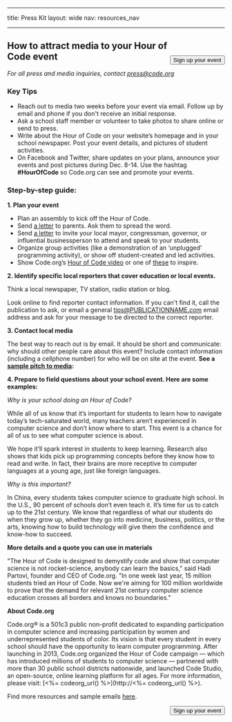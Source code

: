 * * *

title: Press Kit layout: wide nav: resources_nav

* * *

[<button style="float: right; margin-top: 50px">Sign up your event</button>](/#join)

## How to attract media to your Hour of Code event

*For all press and media inquiries, contact <press@code.org>*

### Key Tips

  * Reach out to media two weeks before your event via email. Follow up by email and phone if you don't receive an initial response.
  * Ask a school staff member or volunteer to take photos to share online or send to press.
  * Write about the Hour of Code on your website’s homepage and in your school newspaper. Post your event details, and pictures of student activities.
  * On Facebook and Twitter, share updates on your plans, announce your events and post pictures during Dec. 8-14. Use the hashtag **#HourOfCode** so Code.org can see and promote your events.

### Step-by-step guide:

**1. Plan your event**

  * Plan an assembly to kick off the Hour of Code.
  * Send [a letter](<%= hoc_uri('/resources/#sample-emails') %>) to parents. Ask them to spread the word.
  * Send [a letter](<%= hoc_uri('/resources/#sample-emails') %>) to invite your local mayor, congressman, governor, or influential businessperson to attend and speak to your students.
  * Organize group activities (like a demonstration of an ‘unplugged’ programming activity), or show off student-created and led activities.
  * Show Code.org’s [Hour of Code video](<%= hoc_uri('/') %>) or one of [these](<%= hoc_uri('/resources#videos') %>) to inspire.

**2. Identify specific local reporters that cover education or local events.**

Think a local newspaper, TV station, radio station or blog.

Look online to find reporter contact information. If you can't find it, call the publication to ask, or email a general tips@PUBLICATIONNAME.com email address and ask for your message to be directed to the correct reporter.

**3. Contact local media**

The best way to reach out is by email. It should be short and communicate: why should other people care about this event? Include contact information (including a cellphone number) for who will be on site at the event. **See a [sample pitch to media](<%= hoc_uri('/resources#sample-emails') %>):**

**4. Prepare to field questions about your school event. Here are some examples:**

*Why is your school doing an Hour of Code?*

While all of us know that it’s important for students to learn how to navigate today’s tech-saturated world, many teachers aren’t experienced in computer science and don’t know where to start. This event is a chance for all of us to see what computer science is about.

We hope it’ll spark interest in students to keep learning. Research also shows that kids pick up programming concepts before they know how to read and write. In fact, their brains are more receptive to computer languages at a young age, just like foreign languages.

*Why is this important?*

In China, every students takes computer science to graduate high school. In the U.S., 90 percent of schools don’t even teach it. It’s time for us to catch up to the 21st century. We know that regardless of what our students do when they grow up, whether they go into medicine, business, politics, or the arts, knowing how to build technology will give them the confidence and know-how to succeed.

**More details and a quote you can use in materials**

"The Hour of Code is designed to demystify code and show that computer science is not rocket-science, anybody can learn the basics," said Hadi Partovi, founder and CEO of Code.org. "In one week last year, 15 million students tried an Hour of Code. Now we're aiming for 100 million worldwide to prove that the demand for relevant 21st century computer science education crosses all borders and knows no boundaries."

**About Code.org**

Code.org® is a 501c3 public non-profit dedicated to expanding participation in computer science and increasing participation by women and underrepresented students of color. Its vision is that every student in every school should have the opportunity to learn computer programming. After launching in 2013, Code.org organized the Hour of Code campaign — which has introduced millions of students to computer science — partnered with more than 30 public school districts nationwide, and launched Code Studio, an open-source, online learning platform for all ages. For more information, please visit: [<%= codeorg_url() %>](http://<%= codeorg_url() %>).

  
Find more resources and sample emails [here](<%= hoc_uri('/resources') %>).

<a style="display: block" href="/#join"><button style="float: right;">Sign up your event</button></a>